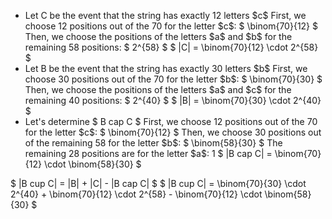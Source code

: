<ul>
<li> Let C be the event that the string has exactly 12 letters $c$ 
First, we choose 12 positions out of the 70 for the letter $c$: $ \binom{70}{12} $ 
Then, we choose the positions of the letters $a$ and $b$ for the remaining 58 positions: $ 2^{58} $ 
$ |C| = \binom{70}{12} \cdot 2^{58} $
	<li> Let B be the event that the string has exactly 30 letters $b$ 
First, we choose 30 positions out of the 70 for the letter $b$: $ \binom{70}{30} $ 
Then, we choose the positions of the letters $a$ and $c$ for the remaining 40 positions: $ 2^{40} $ 
$ |B| = \binom{70}{30} \cdot 2^{40} $
	<li> Let's determine $ B cap C $ 
	      First, we choose 12 positions out of the 70 for the letter $c$: $ \binom{70}{12} $ 
Then, we choose 30 positions out of the remaining 58 for the letter $b$: $ \binom{58}{30} $ 
The remaining 28 positions are for the letter $a$: 1 
$ |B cap C| = \binom{70}{12} \cdot \binom{58}{30} $
</ul>
$ |B cup C| = |B| + |C| - |B cap C| $ 
$ |B cup C| = \binom{70}{30} \cdot 2^{40} + \binom{70}{12} \cdot 2^{58} - \binom{70}{12} \cdot \binom{58}{30} $
